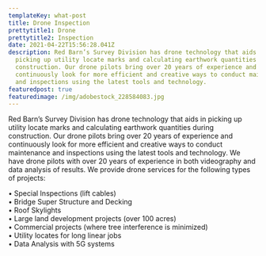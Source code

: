 ```yaml
---
templateKey: what-post
title: Drone Inspection
prettytitle1: Drone
prettytitle2: Inspection
date: 2021-04-22T15:56:28.041Z
description: Red Barn’s Survey Division has drone technology that aids in
  picking up utility locate marks and calculating earthwork quantities during
  construction. Our drone pilots bring over 20 years of experience and
  continuously look for more efficient and creative ways to conduct maintenance
  and inspections using the latest tools and technology.
featuredpost: true
featuredimage: /img/adobestock_228584083.jpg
---
```

Red Barn’s Survey Division has drone technology that aids in picking up utility locate marks and calculating earthwork quantities during construction. Our drone pilots bring over 20 years of experience and continuously look for more efficient and creative ways to conduct maintenance and inspections using the latest tools and technology.  We have drone pilots with over 20 years of experience in both videography and data analysis of results.  We provide drone services for the following types of projects: 

•	Special Inspections (lift cables)\
•	Bridge Super Structure and Decking\
•	Roof Skylights\
•	Large land development projects (over 100 acres)\
•	Commercial projects (where tree interference is minimized)\
•	Utility locates for long linear jobs\
•	Data Analysis with 5G systems